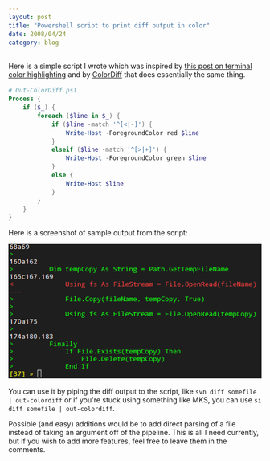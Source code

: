 ```yaml
---
layout: post
title: "Powershell script to print diff output in color"
date: 2008/04/24
category: blog
---
```


Here is a simple script I wrote which was inspired by [this post on terminal color highlighting](http://www.pixelbeat.org/docs/terminal_colours/) and by [ColorDiff](http://colordiff.sourceforge.net/) that does essentially the same thing.

```powershell
# Out-ColorDiff.ps1
Process {
    if ($_) {
        foreach ($line in $_) {
            if ($line -match '^[<|-]') {
                Write-Host -ForegroundColor red $line
            }
            elseif ($line -match '^[>|+]') {
                Write-Host -ForegroundColor green $line
            }
            else {
                Write-Host $line
            }
        }
    }
} 
```

Here is a screenshot of sample output from the script:

![Out-ColorDiff](/images/blog/WindowsLiveWriter/Powershellscripttoprintdiffoutputincolor_99AD/image_2.png) 

You can use it by piping the diff output to the script, like `svn diff somefile | out-colordiff` or if you're stuck using something like MKS, you can use `si diff somefile | out-colordiff`. 

Possible (and easy) additions would be to add direct parsing of a file instead of taking an argument off of the pipeline. This is all I need currently, but if you wish to add more features, feel free to leave them in the comments.

